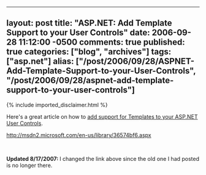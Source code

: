   ---
  layout: post
  title: "ASP.NET: Add Template Support to your User Controls"
  date: 2006-09-28 11:12:00 -0500
  comments: true
  published: true
  categories: ["blog", "archives"]
  tags: ["asp.net"]
  alias: ["/post/2006/09/28/ASPNET-Add-Template-Support-to-your-User-Controls", "/post/2006/09/28/aspnet-add-template-support-to-your-user-controls"]
  ---
<!-- more -->
{% include imported_disclaimer.html %}
<p>Here's a great article on how to <a href="http://msdn2.microsoft.com/en-us/library/36574bf6.aspx">add support for Templates&nbsp;to your&nbsp;ASP.NET User Controls</a>.</p>
<p><a href="http://msdn2.microsoft.com/en-us/library/36574bf6.aspx">http://msdn2.microsoft.com/en-us/library/36574bf6.aspx</a></p>
<p><strong></strong>&nbsp;</p>
<p><strong>Updated 8/17/2007: </strong>I changed the link above since the old one I had posted is no longer there.</p>
<p>&nbsp;</p>
